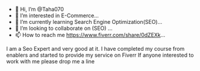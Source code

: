 - 👋 Hi, I’m @Taha070
- 👀 I’m interested in E-Commerce...
- 🌱 I’m currently learning Search Engine Optimization(SEO)...
- 💞️ I’m looking to collaborate on (SEO) ...
- 📫 How to reach me https://www.fiverr.com/share/0dZEXk...

I am a Seo Expert and very good at it. I have completed my course from enablers and started to provide my service on Fiverr If anyone interested to work with me please drop me a line
